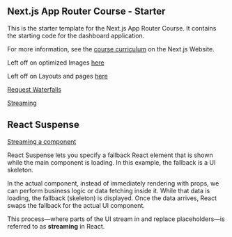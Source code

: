 ## Next.js App Router Course - Starter

This is the starter template for the Next.js App Router Course. It contains the starting code for the dashboard application.

For more information, see the [course curriculum](https://nextjs.org/learn) on the Next.js Website.

Left off on optimized Images [here](https://nextjs.org/learn/dashboard-app/optimizing-fonts-images#why-optimize-images)


Left off on Layouts and pages
[here](https://nextjs.org/learn/dashboard-app/creating-layouts-and-pages)

[Request Waterfalls](https://nextjs.org/learn/dashboard-app/fetching-data#what-are-request-waterfalls)

[Streaming](https://nextjs.org/learn/dashboard-app/streaming)


## React Suspense
[Streaming a component](https://nextjs.org/learn/dashboard-app/streaming#streaming-a-component)

React Suspense lets you specify a fallback React element that is shown while the main component is loading. In this example, the fallback is a UI skeleton.

In the actual component, instead of immediately rendering with props, we can perform business logic or data fetching inside it. While that data is loading, the fallback (skeleton) is displayed. Once the data arrives, React swaps the fallback for the actual UI component.

This process—where parts of the UI stream in and replace placeholders—is referred to as **streaming** in React.

